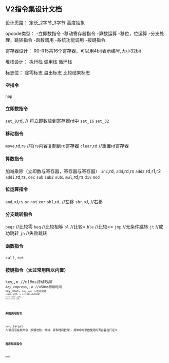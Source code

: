 ## V2指令集设计文档

设计思路：
定长_2字节_3字节
高度抽象

opcode类型：
-立即数指令
-移动寄存器指令
-算数运算
-移位，位运算
-分支处理，跳转指令
-函数调用
-系统功能调用
-按键指令

寄存器设计：
R0-R15共16个寄存器，可以用4bit表示编号,大小32bit

堆栈设计：
执行栈
调用栈
循环栈

标志位：
除零标志
溢出标志
比较结果标志

#### 空指令
`nop`

#### 立即数指令
`set_8`,rd,<imn> // 将立即数<imn>放到寄存器rd中
`set_16`
`set_32`

#### 移动指令
`move`,rd,rs //将rs内容复制到rd寄存器
`clear`,rd //重置rd寄存器

#### 算数指令
加减乘除（立即数与寄存器，寄存器与寄存器）
`inc`,rd,<imn>
`add`,rd,rs
`add2`,rd,r1,r2
`addi`,rd,rs,<imn>
`dec`
`sub`
`sub2`
`subi`
`mul`,rd,rs
`div`
`mod`

#### 位运算指令
`and`,rd,rs
`or`
`not`
`xor`
`shl`,rd,<imn> //左移
`shr`,rd,<imn> //右移

#### 分支跳转指令
`beqz` //比较零
`beq` //比较相等
`bl` //比较<
`ble` //比较<=
`jmp` //无条件跳转
`jt` //成功跳转
`jn` //失败跳转

#### 函数指令
`call`,<addr>
`ret`

#### 按键指令（太过常用所以内置）
`key`,<code>,n //n*10ms持续时间
`key_cmpress`,<code>,n //n*50ms持续时间
`key_down`,<code>
`key_up`,<code> //松开按键
`stick`,L|R,<code>,n //n*50ms持续时间
`stick_down`,L|R,<code>
`stick_reset`,L|R,<code>

#### 系统调用指令
`srv`,<num>,[args] //调用<num>号系统命令（按键进阶、等待、获取时间戳等），具体命令参数使用的寄存器自行定义

#### 程序结束指令
`end`